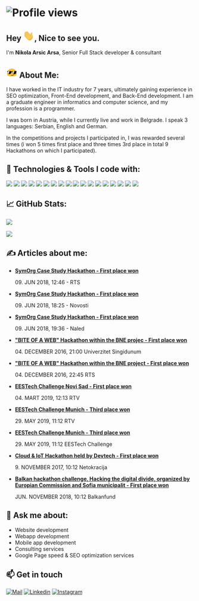 # ![Profile views](https://gpvc.arturio.dev/arsapoz)

## Hey <img src="wave.gif" width="30px">, Nice to see you.

<p>I'm <strong>Nikola Arsic Arsa</strong>, Senior Full Stack developer & consultant

## <img src="blob-sunglasses.gif" width="30px"> About Me:
<p>I have worked in the IT industry for 7 years, ultimately gaining experience in SEO optimization, Front-End development, and Back-End development. I am a graduate engineer in informatics and computer science, and my profession is a programmer.
 </p>
 <p>I was born in Austria, while I currently live and work in Belgrade. I speak 3 languages: Serbian, English and German.</p>
<p>In the competitions and projects I participated in, I was rewarded several times (i won 5 times first place and three times 3rd place in total 9 Hackathons on which I participated).</p>

## 🔧 Technologies & Tools I code with:
![](https://img.shields.io/badge/Code-Vue-informational?style=flat&logo=vue.js&logoColor=white&color=2bbc8a)
![](https://img.shields.io/badge/Code-Nuxt-informational?style=flat&logo=nuxt.js&logoColor=white&color=2bbc8a)
![](https://img.shields.io/badge/Code-React-informational?style=flat&logo=react.js&logoColor=white&color=2bbc8a)
![](https://img.shields.io/badge/Code-Next-informational?style=flat&logo=Next.js&logoColor=white&color=2bbc8a)
![](https://img.shields.io/badge/Code-Laravel-informational?style=flat&logo=laravel&logoColor=white&color=2bbc8a)
![](https://img.shields.io/badge/Code-Wordpress-informational?style=flat&logo=Wordpress&logoColor=white&color=2bbc8a)
![](https://img.shields.io/badge/Code-JavaScript-informational?style=flat&logo=javascript&logoColor=white&color=2bbc8a)
![](https://img.shields.io/badge/Code-TypeScript-informational?style=flat&logo=typescript&logoColor=white&color=2bbc8a)
![](https://img.shields.io/badge/Code-jQuery-informational?style=flat&logo=jQuery&logoColor=white&color=2bbc8a)
![](https://img.shields.io/badge/OS-Macos-informational?style=flat&logo=Macos&logoColor=white&color=2bbc8a)
![](https://img.shields.io/badge/OS-Linux-informational?style=flat&logo=linux&logoColor=white&color=2bbc8a)
![](https://img.shields.io/badge/Editor-Php_Storm-informational?style=flat&logo=php-storm&logoColor=white&color=2bbc8a)
![](https://img.shields.io/badge/Editor-Web_Storm-informational?style=flat&logo=web-storm&logoColor=white&color=2bbc8a)
![](https://img.shields.io/badge/Editor-Visual_Studio_Code-informational?style=flat&logo=visual-studio&logoColor=white&color=2bbc8a)
![](https://img.shields.io/badge/Tools-Docker-informational?style=flat&logo=docker&logoColor=white&color=2bbc8a)
![](https://img.shields.io/badge/Tool-Heroku-informational?style=flat&logo=heroku&logoColor=white&color=2bbc8a)
![](https://img.shields.io/badge/Tool-Git-informational?style=flat&logo=git&logoColor=white&color=2bbc8a)
![](https://img.shields.io/badge/Tools-MySQL-informational?style=flat&logo=MySQL&logoColor=white&color=2bbc8a)
<br>

## &#x1f4c8; GitHub Stats:
<a><img align="center" src="https://github-readme-stats.vercel.app/api?username=arsapoz&hide=issues,contribs&show_icons=true&count_private=true&theme=vue-dark&hide_border=true" /></a>

<a><img align="center" src="https://github-readme-stats.vercel.app/api/top-langs/?username=arsapoz&theme=vue-dark&hide_border=true&langs_count=10&layout=compact" /></a>
<br>

## &#x270d; Articles about me:
<ul>
    <li>
     <a href="https://www.rts.rs/page/magazine/sr/story/1882/tehnologija/3165232/odrzan-studentski-hakaton--megdan-u-resavanju-poslovnih-problema.html">         <b> SymOrg Case Study Hackathon - First place won  </b><br></a><p> 09. JUN 2018, 12:46 - RTS</p>
     </a>
    </li> 
    <li>
     <a href="https://www.novosti.rs/vesti/naslovna/ekonomija/aktuelno.239.html:732012-%D0%A1%D1%82%D1%83%D0%B4%D0%B5%D0%BD%D1%82%D0%B8-%D0%BD%D1%83%D0%B4%D0%B5-%D1%80%D0%B5%D1%88%D0%B5%D1%9A%D0%B0-%D0%B7%D0%B0-%D0%B1%D0%BE%D1%99%D0%B5-%D0%BF%D0%B0%D1%83%D1%88%D0%B0%D0%BB%D0%BD%D0%BE-%D0%BE%D0%BF%D0%BE%D1%80%D0%B5%D0%B7%D0%B8%D0%B2%D0%B0%D1%9A%D0%B5">
      <b> SymOrg Case Study Hackathon - First place won  </b><br></a><p> 09. JUN 2018, 18:25 - Novosti</p>
   </a>
    </li>  
    <li>
     <a href="https://www.facebook.com/NALEDSerbia/posts/1846987035324104">
      <b> SymOrg Case Study Hackathon - First place won  </b><br></a><p> 09. JUN 2018, 19:36 - Naled</p>
   </a>
    </li> 
    <li>
     <a href="https://singidunum.ac.rs/upis/news/ir-studenti-univerziteta-singidunum-sampioni-u-programiranju">
      <b>"BITE OF A WEB" Hackathon within the BNE projec - First place won  </b><br></a><p> 04. DECEMBER 2016, 21:00   Univerzitet Singidunum</p>
  </a>
    </li>  
    <li>
     <a href="https://www.rts.rs/page/stories/sr/story/125/drustvo/2549682/hakaton--test-za-mlade-programere.html">
      <b>"BITE OF A WEB" Hackathon within the BNE project - First place won  </b><br></a><p> 04. DECEMBER 2016, 22:45   RTS</p>
  </a>
    </li>  
    <li>
     <a href="https://rtv.rs/sr_lat/zivot/nauka-i-tehnologija/pametna-farma-pobedila-na-takmicenju-u-programiranju_996994.html">
      <b>EESTech Challenge Novi Sad - First place won  </b><br></a><p> 04. MART 2019, 12:13 RTV</p>
  </a>
    </li>   
    <li>
     <a href="https://www.facebook.com/eestechchallenge/photos/ms.c.eJxFz8ENA0EIA8COIrDBQP~_NRbcXNt~_RMYBQDlmlyaTxgxdcBxQLGAow74Xwk~_AspCj4jC~_MGbqFX0cwU5NB5CbKzkjVgvUzUqYLOOBYUJ7SuGvZ5zC70PEchvl3vM8Vv3wKMGA~-.bps.a.2465932910288723/2465933293622018/?type=3&theater">
      <b>EESTech Challenge Munich - Third place won  </b><br></a><p> 29. MAY 2019, 11:12 RTV</p>
  </a>
    </li>    
    <li>
     <a href="https://www.facebook.com/eestechchallenge/photos/ms.c.eJxFz8ENA0EIA8COIrDBQP~_NRbcXNt~_RMYBQDlmlyaTxgxdcBxQLGAow74Xwk~_AspCj4jC~_MGbqFX0cwU5NB5CbKzkjVgvUzUqYLOOBYUJ7SuGvZ5zC70PEchvl3vM8Vv3wKMGA~-.bps.a.2465932910288723/2465933293622018/?type=3&theater">
      <b>EESTech Challenge Munich - Third place won  </b><br></a><p> 29. MAY 2019, 11:12 EESTech Challenge</p>
  </a>
    </li>    
    <li>
     <a href="https://www.netokracija.rs/devtech-hakaton-beograd-138941">
      <b>Cloud & IoT Hackathon held by Devtech  - First place won  </b><br></a><p> 9. NOVEMBER 2017, 10:12 Netokracija</p>
  </a>
    </li>    
    <li>
     <a href="http://www.balkanfund.org/balkan-reconnect-team-won-the-3rd-place-at-the-balkan-challenge-2018/">
      <b>Balkan hackathon challenge, Hacking the digital divide,  organized by Europian Commission and Sofia municipalit  - First place won  </b><br></a><p> JUN. NOVEMBER 2018, 10:12 Balkanfund</p>
  </a>
    </li>  
</ul>

## 💬 Ask me about: 
<ul>
    <li>Website development</li>
    <li>Webapp development</li>
    <li>Mobile app development</li>
    <li>Consulting services</li>
    <li>Google Page speed & SEO optimization services</li>
</ul>

## 📫 Get in touch
[![Mail](https://img.shields.io/badge/-Say%20Hello!-black?style=for-the-badge&logo=gmail)](mailto:arsaaa93@gmail.com@gmail.com) 
[![Linkedin](https://img.shields.io/badge/-Nikola%Arsic-black?style=for-the-badge&logo=Linkedin)](https://www.linkedin.com/in/nikola-arsic-arsa/) 
[![Instagram](https://img.shields.io/badge/-Nikola%Arsic-black?style=for-the-badge&logo=instagram)](https://www.instagram.com/arsapoz/)
